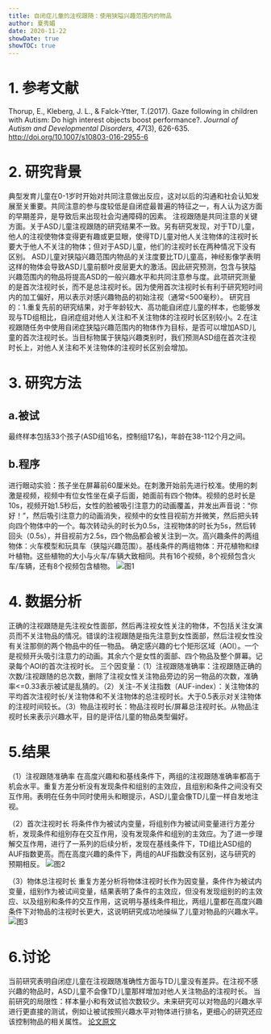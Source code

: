 ```yaml
---
title: 自闭症儿童的注视跟随：使用狭隘兴趣范围内的物品
author: 夏秀媚
date: 2020-11-22
showDate: true
showTOC: true
---
```

# 1. 参考文献
Thorup, E., Kleberg, J. L., & Falck-Ytter, T.(2017). Gaze following in children with Autism: Do high interest objects boost performance?. *Journal of Autism and Developmental Disorders, 47*(3), 626-635. http://doi.org/10.1007/s10803-016-2955-6
# 2. 研究背景
典型发育儿童在0-1岁时开始对共同注意做出反应，这对以后的沟通和社会认知发展至关重要。共同注意的参与度较低是自闭症最普遍的特征之一，有人认为这方面的早期差异，是导致后来出现社会沟通障碍的因素。
注视跟随是共同注意的关键方面。关于ASD儿童注视跟随的研究结果不一致。另有研究发现，对于TD儿童，他人的注视使物体变得更有趣或更显眼，使得TD儿童对他人关注物体的注视时长要大于他人不关注的物体；但对于ASD儿童，他们的注视时长在两种情况下没有区别。
ASD儿童对狭隘兴趣范围内物品的关注度要比TD儿童高，神经影像学表明这样的物体会导致ASD儿童前额叶皮层更大的激活。因此研究预测，包含与狭隘兴趣范围内的物品将提高ASD的一般兴趣水平和共同注意参与度。此项研究测量的是首次注视时长，而不是总注视时长。因为使用首次注视时长有利于研究短时间内的加工偏好，用以表示对感兴趣物品的初始注视（通常<500毫秒）。
研究目的：1.重复先前的研究结果，对于年龄较大、高功能自闭症儿童的样本，也能够发现与TD组相比，自闭症组对他人关注和不关注物体的注视时长区别较小。2.在注视跟随任务中使用自闭症狭隘兴趣范围内的物体作为目标，是否可以增加ASD儿童的首次注视时长。当目标物属于狭隘兴趣类别时，我们预测ASD组在首次注视时长上，对他人关注和不关注物体的注视时长区别会增加。

# 3. 研究方法
## a.被试
最终样本包括33个孩子(ASD组16名，控制组17名)，年龄在38-112个月之间。

## b.程序
进行眼动实验：孩子坐在屏幕前60厘米处。在刺激开始前先进行校准。使用的刺激是视频，视频中有位女性坐在桌子后面，她面前有四个物体。视频的总时长是10s，视频开始1.5秒后，女性的脸被吸引注意力的动画覆盖，并发出声音说：“你好！”，然后吸引注意力的动画消失，视频中的女性目视前方并微笑，然后把头转向四个物体中的一个。每次转动头的时长为0.5s，注视物体的时长为5s，然后转回头（0.5s），并目视前方2.5s，四个物品都会被关注到一次。高兴趣条件的两组物体：火车模型和玩具车（狭隘兴趣范围）。基线条件的两组物体：开花植物和绿叶植物。这些植物的大小与火车/车辆大致相同。共有16个视频，8个视频包含火车/车辆，还有8个视频包含植物。
![图1](../Supporting_Information/2020-11-22-XXM2-Fig1.png)

# 4. 数据分析
正确的注视跟随是先注视女性面部，然后再注视女性关注的物体，不包括关注女演员而不关注物品的情况。错误的注视跟随是指先注意到女性面部，然后注视女性没有关注那侧的两个物品中的任一物品。
确定感兴趣的七个矩形区域（AOI）。一个是视频开头吸引注意力的动画。其余六个是女性的面部、四个物品及整个屏幕。记录每个AOI的首次注视时长。
三个因变量：（1）注视跟随准确率：注视跟随正确的次数/注视跟随的总次数，删除了注视女性关注物品旁边的另一物品的次数，准确率<=0.33表示被试是乱猜的。（2）关注-不关注指数（AUF-index）：关注物体的平均首次注视时长/关注物体和不关注物体的总注视时长。大于0.5表示对关注物体的注视时间较长。（3）物品注视时长：物品注视时长/屏幕总注视时长。从物品注视时长来表示兴趣水平，目的是评估儿童的物品类型偏好。

# 5.结果
（1）注视跟随准确率
在高度兴趣和和基线条件下，两组的注视跟随准确率都高于机会水平。重复方差分析没有发现条件和组别的主效应，且组别和条件之间没有交互作用。表明在任务中同时使用头和眼提示，ASD儿童会像TD儿童一样自发地注视。

（2）首次注视时长
将条件作为被试内变量，将组别作为被试间变量进行方差分析，发现条件和组别存在交互作用，没有发现条件和组别的主效应。为了进一步理解交互作用，进行了一系列的后续分析，发现在基线条件下，TD组比ASD组的AUF指数更高。而在高度兴趣的条件下，两组的AUF指数没有区别，这与研究的预期相反。
![图2](../Supporting_Information/2020-11-22-XXM2-Fig2.png)

（3）物体总注视时长
重复方差分析将物体注视时长作为因变量，条件作为被试内变量，组别作为被试间变量，结果表明了条件的主效应，但没有发现组别的的主效应、以及组别和条件的交互作用，这说明与基线条件相比，两组儿童都在高度兴趣条件下对物品的注视时长更大，这说明研究成功地操纵了儿童对物品的兴趣水平。
![图3](../Supporting_Information/2020-11-22-XXM2-Fig3.png)

# 6.讨论
当前研究表明自闭症儿童在注视跟随准确性方面与TD儿童没有差异。在注视不感兴趣的物品时，ASD儿童不会像TD儿童那样增加对他人关注物品的注视时长。
当前研究的局限性：样本量小和有效试验次数较少。未来研究可以对物品的兴趣水平进行更直接的测试，例如让被试按照兴趣水平对物体进行排名，更细心的研究还应该控制物品的相关属性。
[论文原文](../Source_Files/2020-11-22-XXM2.pdf)










